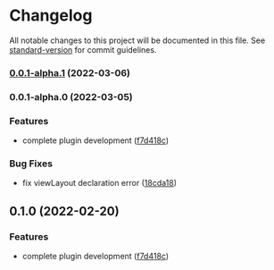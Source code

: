 # Changelog

All notable changes to this project will be documented in this file. See [standard-version](https://github.com/conventional-changelog/standard-version) for commit guidelines.

### [0.0.1-alpha.1](https://github.com/wivi1995/vue-layouter/compare/v0.0.1-alpha.0...v0.0.1-alpha.1) (2022-03-06)

### 0.0.1-alpha.0 (2022-03-05)


### Features

* complete plugin development ([f7d418c](https://github.com/wivi1995/vue-layouter/commit/f7d418cb3c95e6a7ed66aa2d4866b5cc54a67d91))


### Bug Fixes

* fix viewLayout declaration error ([18cda18](https://github.com/wivi1995/vue-layouter/commit/18cda18ee29d1da615dbf100025a4442f9d2edd0))

## 0.1.0 (2022-02-20)


### Features

* complete plugin development ([f7d418c](https://github.com/Linnanli/vue-layouter/commit/f7d418cb3c95e6a7ed66aa2d4866b5cc54a67d91))
